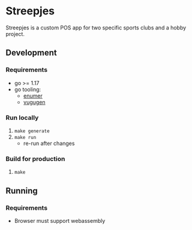 # Streepjes

Streepjes is a custom POS app for two specific sports clubs and a hobby project.

## Development

### Requirements

* go >= 1.17
* go tooling:
    * [enumer](https://github.com/alvaroloes/enumer)
    * [vugugen](https://www.vugu.org/doc/start)

### Run locally

1. `make generate`
2. `make run`
    * re-run after changes

### Build for production

1. `make`

## Running

### Requirements
* Browser must support webassembly
